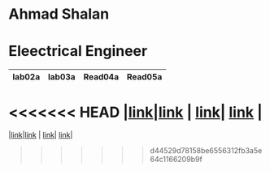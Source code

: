 

# Ahmad Shalan 
# Eleectrical Engineer


|lab02a | lab03a| Read04a | Read05a |
|------ | ------| -------  | ------- |
<<<<<<< HEAD
|[link](lab02a.md)|[link](read03a.md) | [link](read04a.md)| [link](read05a.md) |
=======
|[link](lab02a.md)|[link](read03a.md) | [link](read04a.md)| [link](read05a.md)|
>>>>>>> d44529d78158be6556312fb3a5e64c1166209b9f


